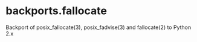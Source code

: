 backports.fallocate
===================

Backport of posix_fallocate(3), posix_fadvise(3) and fallocate(2) to Python 2.x

